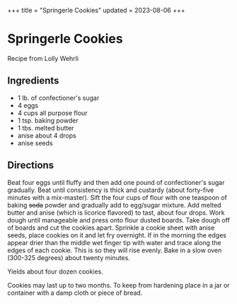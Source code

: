 +++
title = "Springerle Cookies"
updated = 2023-08-06
+++

# Springerle Cookies

Recipe from Lolly Wehrli

## Ingredients

- 1 lb. of confectioner's sugar
- 4 eggs
- 4 cups all purpose flour
- 1 tsp. baking powder
- 1 tbs. melted butter
- anise about 4 drops
- anise seeds

## Directions

Beat four eggs until fluffy and then add one pound of confectioner's sugar gradually. Beat until consistency is thick and custardy (about forty-five minutes with a mix-master). Sift the four cups of flour with one teaspoon of baking ~~soda~~ powder and gradually add to egg/sugar mixture. Add melted butter and anise (which is licorice flavored) to tast, about four drops. Work dough until manageable and press onto flour dusted boards. Take dough off of boards and cut the cookies apart. Sprinkle a cookie sheet with anise seeds, place cookies on it and let fry overnight. If in the morning the edges appear drier than the middle wet finger tip with water and trace along the edges of each cookie. This is so they will rise evenly. Bake in a slow oven (300-325 degrees) about twenty minutes.

Yields about four dozen cookies.

Cookies may last up to two months. To keep from hardening place in a jar or container with a damp cloth or piece of bread.